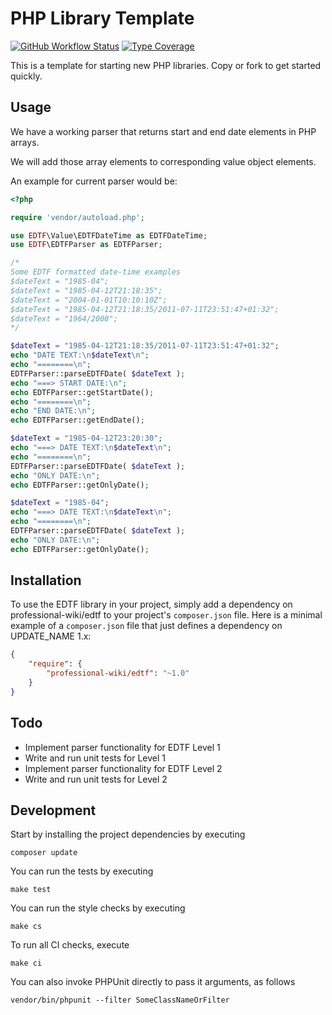 # PHP Library Template

[![GitHub Workflow Status](https://img.shields.io/github/workflow/status/ProfessionalWiki/EDTF/CI)](https://github.com/ProfessionalWiki/EDTF/actions?query=workflow%3ACI)
[![Type Coverage](https://shepherd.dev/github/ProfessionalWiki/EDTF/coverage.svg)](https://shepherd.dev/github/ProfessionalWiki/EDTF)

This is a template for starting new PHP libraries. Copy or fork to get started quickly.

## Usage

We have a working parser that returns start and end date elements in PHP arrays.

We will add those array elements to corresponding value object elements.

An example for current parser would be:

```php
<?php

require 'vendor/autoload.php';

use EDTF\Value\EDTFDateTime as EDTFDateTime;
use EDTF\EDTFParser as EDTFParser;

/*
Some EDTF formatted date-time examples
$dateText = "1985-04";
$dateText = "1985-04-12T21:18:35";
$dateText = "2004-01-01T10:10:10Z";
$dateText = "1985-04-12T21:18:35/2011-07-11T23:51:47+01:32";
$dateText = "1964/2008";
*/

$dateText = "1985-04-12T21:18:35/2011-07-11T23:51:47+01:32";
echo "DATE TEXT:\n$dateText\n";
echo "========\n";
EDTFParser::parseEDTFDate( $dateText );
echo "===> START DATE:\n";
echo EDTFParser::getStartDate();
echo "========\n";
echo "END DATE:\n";
echo EDTFParser::getEndDate();

$dateText = "1985-04-12T23:20:30";
echo "===> DATE TEXT:\n$dateText\n";
echo "========\n";
EDTFParser::parseEDTFDate( $dateText );
echo "ONLY DATE:\n";
echo EDTFParser::getOnlyDate();

$dateText = "1985-04";
echo "===> DATE TEXT:\n$dateText\n";
echo "========\n";
EDTFParser::parseEDTFDate( $dateText );
echo "ONLY DATE:\n";
echo EDTFParser::getOnlyDate();
```

## Installation

To use the EDTF library in your project, simply add a dependency on professional-wiki/edtf
to your project's `composer.json` file. Here is a minimal example of a `composer.json`
file that just defines a dependency on UPDATE_NAME 1.x:

```json
{
    "require": {
        "professional-wiki/edtf": "~1.0"
    }
}
```
## Todo

* Implement parser functionality for EDTF Level 1
* Write and run unit tests for Level 1
* Implement parser functionality for EDTF Level 2
* Write and run unit tests for Level 2

## Development

Start by installing the project dependencies by executing

    composer update

You can run the tests by executing

    make test
    
You can run the style checks by executing

    make cs
    
To run all CI checks, execute

    make ci
    
You can also invoke PHPUnit directly to pass it arguments, as follows

    vendor/bin/phpunit --filter SomeClassNameOrFilter
